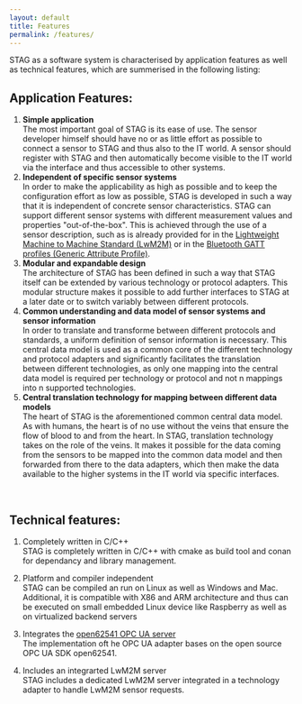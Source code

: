 ```yaml
---
layout: default
title: Features
permalink: /features/
---
```


STAG as a software system is characterised by application features as well as technical features, which are summerised in the following listing:  

## Application Features:
1. **Simple application**  
The most important goal of STAG is its ease of use. The sensor developer himself should have no or as little effort as possible to connect a sensor to STAG and thus also to the IT world. A sensor should register with STAG and then automatically become visible to the IT world via the interface and thus accessible to other systems.  
2. **Independent of specific sensor systems**  
In order to make the applicability as high as possible and to keep the configuration effort as low as possible, STAG is developed in such a way that it is independent of concrete sensor characteristics. STAG can support different sensor systems with different measurement values and properties "out-of-the-box". This is achieved through the use of a sensor description, such as is already provided for in the [Lightweight Machine to Machine Standard (LwM2M)](https://omaspecworks.org/what-is-oma-specworks/iot/lightweight-m2m-lwm2m/)  or in the [Bluetooth GATT profiles  (Generic Attribute Profile)](https://www.bluetooth.com/de/specifications/specs/). 
3. **Modular and expandable design**  
The architecture of STAG has been defined in such a way that STAG itself can be extended by various technology or protocol adapters. This modular structure makes it possible to add further interfaces to STAG at a later date or to switch variably between different protocols.  
4. **Common understanding and data model of sensor systems and sensor information**  
In order to  translate and transforme between different protocols and standards, a uniform definition of sensor information is necessary. This central data model is used as a common core of the different technology and protocol adapters and significantly facilitates the translation between different technologies, as only one mapping into the central data model is required per technology or protocol and not n mappings into n supported technologies.   
5. **Central translation technology for mapping between different data models**  
The heart of STAG is the aforementioned common central data model. As with humans, the heart is of no use without the veins that ensure the flow of blood to and from the heart. In STAG, translation technology takes on the role of the veins. It makes it possible for the data coming from the sensors to be mapped into the common data model and then forwarded from there to the data adapters, which then make the data available to the higher systems in the IT world via specific interfaces. 
<p> &nbsp;<br> </p>  

## Technical features:
1. Completely written in C/C++  
   STAG is completely written in C/C++ with cmake as build tool and conan for dependancy and library management.

2. Platform and compiler independent  
   STAG can be compiled an run on Linux as well as Windows and Mac. Additional, it is compatible with X86 and ARM architecture and thus can be executed on small embedded Linux device like Raspberry as well as on virtualized backend servers
3. Integrates the [open62541 OPC UA server](https://open62541.org/)  
   The implementation oft he OPC UA adapter bases on the open source OPC UA SDK open62541.
4. Includes an integrarted LwM2M server  
   STAG includes a dedicated LwM2M server integrated in a technology adapter to handle LwM2M sensor requests.
